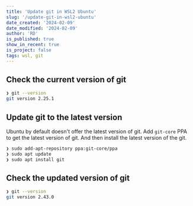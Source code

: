 ```yaml
---
title: 'Update git in WSL2 Ubuntu'
slug: '/update-git-in-wsl2-ubuntu'
date_created: '2024-02-09'
date_modified: '2024-02-09'
author: 'RD'
is_published: true
show_in_recent: true
is_project: false
tags: wsl, git
---
```


## Check the current version of git
```bash
❯ git --version
git version 2.25.1
```

## Update git to the latest version
Ubuntu by default doesn't offer the latest version of git. 
Add `git-core` PPA to get the latest version of git.
And then install the latest version of the git.

```bash
❯ sudo add-apt-repository ppa:git-core/ppa
❯ sudo apt update
❯ sudo apt install git
```

## Check the updated version of git
```bash
❯ git --version
git version 2.43.0
```

